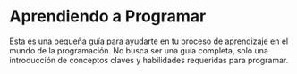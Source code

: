 # Aprendiendo a Programar

Esta es una pequeña guía para ayudarte en tu proceso de aprendizaje en el mundo de la programación. No busca ser una guía completa, solo una introducción de conceptos claves y habilidades requeridas para programar.
